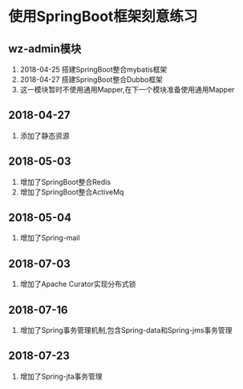 
# 使用SpringBoot框架刻意练习

## wz-admin模块
1. 2018-04-25 搭建SpringBoot整合mybatis框架
2. 2018-04-27 搭建SpringBoot整合Dubbo框架
3. 这一模块暂时不使用通用Mapper,在下一个模块准备使用通用Mapper

## 2018-04-27
1. 添加了静态资源

## 2018-05-03
1. 增加了SpringBoot整合Redis
2. 增加了SpringBoot整合ActiveMq

## 2018-05-04
1. 增加了Spring-mail

## 2018-07-03
1. 增加了Apache Curator实现分布式锁

## 2018-07-16
1. 增加了Spring事务管理机制,包含Spring-data和Spring-jms事务管理

## 2018-07-23
1. 增加了Spring-jta事务管理
